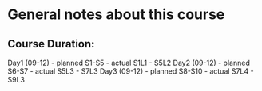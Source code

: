 # General notes about this course

## Course Duration: 
Day1 (09-12) - planned S1-S5  - actual S1L1 - S5L2 
Day2 (09-12) - planned S6-S7  - actual S5L3 - S7L3
Day3 (09-12) - planned S8-S10 - actual S7L4 - S9L3

